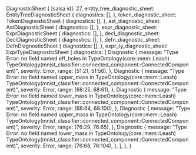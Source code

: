 DiagnosticSheet {
    [salsa id]: 27,
    entity_tree_diagnostic_sheet: EntityTreeDiagnosticSheet {
        diagnostics: [],
    },
    token_diagnostic_sheet: TokenDiagnosticSheet {
        diagnostics: [],
    },
    ast_diagnostic_sheet: AstDiagnosticSheet {
        diagnostics: [],
    },
    expr_diagnostic_sheet: ExprDiagnosticSheet {
        diagnostics: [],
    },
    decl_diagnostic_sheet: DeclDiagnosticSheet {
        diagnostics: [],
    },
    defn_diagnostic_sheet: DefnDiagnosticSheet {
        diagnostics: [],
    },
    expr_ty_diagnostic_sheet: ExprTypeDiagnosticSheet {
        diagnostics: [
            Diagnostic {
                message: "Type Error: no field named eff_holes in TypeOntology(core::mem::Leash) TypeOntology(mnist_classifier::connected_component::ConnectedComponent)",
                severity: Error,
                range: [51:21, 51:56),
            },
            Diagnostic {
                message: "Type Error: no field named upper_mass in TypeOntology(core::mem::Leash) TypeOntology(mnist_classifier::connected_component::ConnectedComponent)",
                severity: Error,
                range: [68:25, 68:61),
            },
            Diagnostic {
                message: "Type Error: no field named lower_mass in TypeOntology(core::mem::Leash) TypeOntology(mnist_classifier::connected_component::ConnectedComponent)",
                severity: Error,
                range: [68:64, 68:100),
            },
            Diagnostic {
                message: "Type Error: no field named upper_mass in TypeOntology(core::mem::Leash) TypeOntology(mnist_classifier::connected_component::ConnectedComponent)",
                severity: Error,
                range: [76:29, 76:65),
            },
            Diagnostic {
                message: "Type Error: no field named lower_mass in TypeOntology(core::mem::Leash) TypeOntology(mnist_classifier::connected_component::ConnectedComponent)",
                severity: Error,
                range: [76:68, 76:104),
            },
        ],
    },
}
